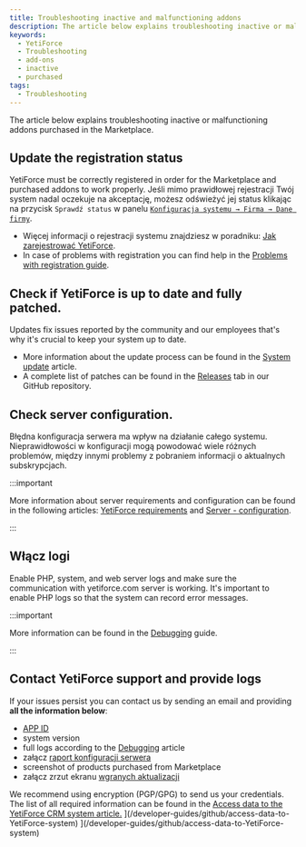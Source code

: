 ```yaml
---
title: Troubleshooting inactive and malfunctioning addons
description: The article below explains troubleshooting inactive or malfunctioning addons purchased in the Marketplace.
keywords:
  - YetiForce
  - Troubleshooting
  - add-ons
  - inactive
  - purchased
tags:
  - Troubleshooting
---
```


The article below explains troubleshooting inactive or malfunctioning addons purchased in the Marketplace.

## Update the registration status

YetiForce must be correctly registered in order for the Marketplace and purchased addons to work properly. Jeśli mimo prawidłowej rejestracji Twój system nadal oczekuje na akceptację, możesz odświeżyć jej status klikając na przycisk `Sprawdź status` w panelu [`Konfiguracja systemu → Firma → Dane firmy`](/administrator-guides/company/company-details/#sprawdź-status).

- Więcej informacji o rejestracji systemu znajdziesz w poradniku: [ Jak zarejestrować YetiForce](/administrator-guides/company/company-details/#jak-zarejestrować-yetiforce).
- In case of problems with registration you can find help in the [Problems with registration guide](/administrator-guides/company/problems-with-system-registration/).

## Check if YetiForce is up to date and fully patched.

Updates fix issues reported by the community and our employees that's why it's crucial to keep your system up to date.

- More information about the update process can be found in the [System update](/administrator-guides/logs/updates/) article.
- A complete list of patches can be found in the [Releases](https://github.com/YetiForceCompany/YetiForceCRM/releases) tab in our GitHub repository.

## Check server configuration.

Błędna konfiguracja serwera ma wpływ na działanie całego systemu. Nieprawidłowości w konfiguracji mogą powodować wiele różnych problemów, między innymi problemy z pobraniem informacji o aktualnych subskrypcjach.

:::important

More information about server requirements and configuration can be found in the following articles: [YetiForce requirements](/introduction/requirements/) and [Server - configuration](/administrator-guides/logs/server-configuration).

:::

## Włącz logi

Enable PHP, system, and web server logs and make sure the communication with yetiforce.com server is working. It's important to enable PHP logs so that the system can record error messages.

:::important

More information can be found in the [Debugging](/developer-guides/debug) guide.

:::

## Contact YetiForce support and provide logs

If your issues persist you can contact us by sending an email and providing **all the information below**:

- [APP ID](/administrator-guides/app-id/)
- system version
- full logs according to the [Debugging](/developer-guides/debug) article
- załącz [raport konfiguracji serwera](/administrator-guides/logs/server-configuration/#pobierz-konfigurację)
- screenshot of products purchased from Marketplace
- załącz zrzut ekranu [wgranych aktualizacji](/administrator-guides/logs/updates/#czynności-podczas-aktualizacji)

We recommend using encryption (PGP/GPG) to send us your credentials. The list of all required information can be found in the [Access data to the YetiForce CRM system article.](/developer-guides/github/access-data-to-YetiForce-system) ](/developer-guides/github/access-data-to-YetiForce-system) ](/developer-guides/github/access-data-to-YetiForce-system)
